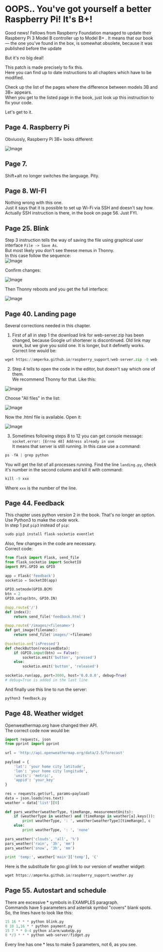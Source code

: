 # OOPS.. You've got yourself a better Raspberry Pi! It's B+!

Good news! Fellows from Raspberry Foundation managed to update their Raspberry Pi 3 Model B controller up to Model B+ . It means that our book — the one you've found in the box, is somewhat obsolete, because it was published before the update

But it's no big deal!   
 
This patch is made precisely to fix this.   
Here you can find up to date instructions to all chapters which have to be modified.

Check up the list of the pages where the difference between models 3B and 3B+ appears.   
When you get to the listed page in the book, just look up this instruction to fix your code.

Let's get to it.

## Page 4. Raspberry Pi
Obviuosly, Raspberry Pi 3B+ looks different:

![Image](/docs/b-plus/images/pi.png)

## Page 7.
Shift+alt no longer switches the language. Pity.

## Page 8. WI-FI
Nothing wrong with this one.    
Just it says that it is possible to set up Wi-Fi via SSH and doesn't say how.   
Actually SSH instruction is there, in the book on page 56. Just FYI.

## Page 25. Blink
Step 3 instruction tells the way of saving the file using graphical user interface `File -> Save As`.   
But most likely you don't see theese menus in Thonny.   
In this case follow the sequence:   
![Image](/docs/b-plus/images/p25-1.png)   

Confirm changes:

![Image](/docs/b-plus/images/p25-2.png)   

Then Thonny reboots and you get the full interface:

![Image](/docs/b-plus/images/p25-3.png) 

## Page 40. Landing page
Several corrections needed in this chapter.    
1. First of all in step 1 the download link for web-server.zip has been changed, because Google url shortener is discontinued. Old link may work, but we give you solid one. It is longer, but it definetly works.
Correct line would be:   
```python
wget https://amperka.github.io/raspberry_support/web-server.zip -0 web-server.zip
```

2. Step 4 tells to open the code in the editor, but doesn't say which one of them.   
We recommend Thonny for that. Like this:    

![Image](/docs/b-plus/images/p41-1.png) 

Choose "All files" in the list:

![Image](/docs/b-plus/images/p41-2.png) 

Now the .html file is available. Open it:

![Image](/docs/b-plus/images/p41-3.png) 

3. Sometimes following steps 8 to 12 you can get console message:    
`socket.error: [Errno 48] Address already in use`   
It means that server is still running. In this case use a command:   
```python
ps -fA | grep python
```
You will get the list of all processes running. Find the line `landing.py`, check it's number in the second column and kill it with command:
```python
kill -9 xxx
```
Where `xxx` is the number of the line.

## Page 44. Feedback
This chapter uses python version 2 in the book. That's no longer an option.   
Use Python3 to make the code work.   
In step 1 put `pip3` instead of `pip`:   
```python
sudo pip3 install flask-socketio eventlet
```
Also, few changes in the code are necessary.   
Correct code:
```python
from flask import Flask, send_file
from flask_socketio import SocketIO
import RPi.GPIO as GPIO
 
app = Flask('feedback')
socketio = SocketIO(app)
 
GPIO.setmode(GPIO.BCM)
btn = 2
GPIO.setup(btn, GPIO.IN)
 
@app.route('/')
def index():
    return send_file('feedback.html')
 
@app.route('/images/<filename>')
def get_image(filename):
    return send_file('images/'+filename)
 
@socketio.on('isPressed')
def checkButton(receivedData):
    if (GPIO.input(btn) == False):
        socketio.emit('button', 'pressed')
    else:
        socketio.emit('button', 'released')
 
socketio.run(app, port=3000, host='0.0.0.0', debug=True)
# debug=True is added in the last line
```

And finally use this line to run the server:   
```python
python3 feedback.py
```

## Page 48. Weather widget
Openweathermap.org have changed their API.   
The correct code now would be:
```python
import requests, json
from pprint import pprint
 
url = 'http://api.openweathermap.org/data/2.5/forecast'
 
payload = {
    'lat': 'your home city latitude',
    'lon': 'your home city longitude',
    'units': 'metric',
    'appid': 'your_key'
}
 
res = requests.get(url, params=payload)
data = json.loads(res.text)
weather = data['list'][0]
 
def pars_weather(weatherType, timeRange, measurementUnits):
    if (weatherType in weather) and (timeRange in weather[a].keys()):
        print weatherType, ': ', weather[weatherType][timeRange], c
    else:
        print weatherType, ': ', 'none'
 
pars_weather('clouds', 'all', '%')
pars_weather('rain', '3h', 'mm')
pars_weather('snow', '3h', 'mm')
 
print 'temp:', weather['main']['temp'], 'C'
```
Here is the substitude for goo.gl link to our version of weather widget:

```python
wget https://amperka.github.io/raspberry_support/weather.py
```

## Page 55. Autostart and schedule
There are excessive * symbols in EXAMPLES paragraph.    
Commands have 5 parameters and asterisk symbol "covers" blank spots.    
So, the lines have to look like this:   
```python
15 16 * * * python blink.py
0 10 1,16 * * python payment.py
15 7 * * 0-4 python alarm/wakeUp.py
0 */3 * * * python web-server/fidget.py
```
Every line has one * less to make 5 parameters, not 6, as you see.   

